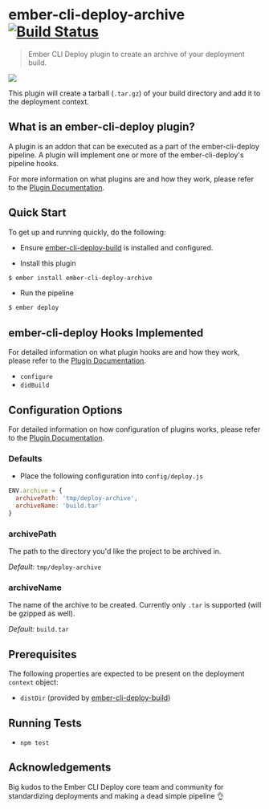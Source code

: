 # ember-cli-deploy-archive [![Build Status](https://travis-ci.org/elidupuis/ember-cli-deploy-archive.svg?branch=master)](https://travis-ci.org/elidupuis/ember-cli-deploy-archive)

> Ember CLI Deploy plugin to create an archive of your deployment build.

[![](https://ember-cli-deploy.github.io/ember-cli-deploy-version-badges/plugins/ember-cli-deploy-build.svg)](http://ember-cli-deploy.github.io/ember-cli-deploy-version-badges/)

This plugin will create a tarball (`.tar.gz`) of your build directory and add it to the deployment context.

## What is an ember-cli-deploy plugin?

A plugin is an addon that can be executed as a part of the ember-cli-deploy pipeline. A plugin will implement one or more of the ember-cli-deploy's pipeline hooks.

For more information on what plugins are and how they work, please refer to the [Plugin Documentation][1].

## Quick Start
To get up and running quickly, do the following:

- Ensure [ember-cli-deploy-build][2] is installed and configured.

- Install this plugin

```bash
$ ember install ember-cli-deploy-archive
```

- Run the pipeline

```bash
$ ember deploy
```

## ember-cli-deploy Hooks Implemented

For detailed information on what plugin hooks are and how they work, please refer to the [Plugin Documentation][1].

- `configure`
- `didBuild`

## Configuration Options

For detailed information on how configuration of plugins works, please refer to the [Plugin Documentation][1].

### Defaults

- Place the following configuration into `config/deploy.js`

```javascript
ENV.archive = {
  archivePath: 'tmp/deploy-archive',
  archiveName: 'build.tar'
}
```

### archivePath

The path to the directory you'd like the project to be archived in.

*Default:* `tmp/deploy-archive`

### archiveName

The name of the archive to be created. Currently only `.tar` is supported (will be gzipped as well).

*Default:* `build.tar`

## Prerequisites

The following properties are expected to be present on the deployment `context` object:

- `distDir` (provided by [ember-cli-deploy-build][2])

## Running Tests

- `npm test`


## Acknowledgements

Big kudos to the Ember CLI Deploy core team and community for 
standardizing deployments and making a dead simple pipeline :ok_hand:

[1]: http://ember-cli.github.io/ember-cli-deploy/plugins "Plugin Documentation"
[2]: https://github.com/ember-cli-deploy/ember-cli-deploy-build "ember-cli-deploy-build"
